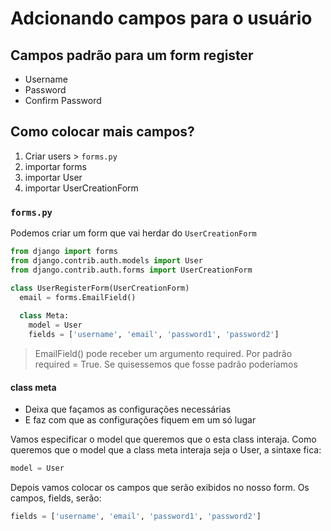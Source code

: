 # Adcionando campos para o usuário

## Campos padrão para um form register
- Username
- Password
- Confirm Password

## Como colocar mais campos?
1. Criar users > ```forms.py```
2. importar forms
3. importar User
4. importar UserCreationForm

### ```forms.py```

Podemos criar um form que vai herdar do ```UserCreationForm```

```python
from django import forms
from django.contrib.auth.models import User
from django.contrib.auth.forms import UserCreationForm

class UserRegisterForm(UserCreationForm)
  email = forms.EmailField()
  
  class Meta:
    model = User
    fields = ['username', 'email', 'password1', 'password2']

```
> EmailField() pode receber um argumento required.  Por padrão required = True.  Se quisessemos que fosse padrão poderíamos 

#### class meta
- Deixa que façamos as configurações necessárias
- E faz com que as configurações fiquem em um só lugar

Vamos especificar o model que queremos que o esta class interaja.  Como queremos que o model que a class meta interaja seja o User, a sintaxe fica:

```python
model = User
```

Depois vamos colocar os campos que serão exibidos no nosso form.  Os campos, fields, serão:

```python
fields = ['username', 'email', 'password1', 'password2']
```
